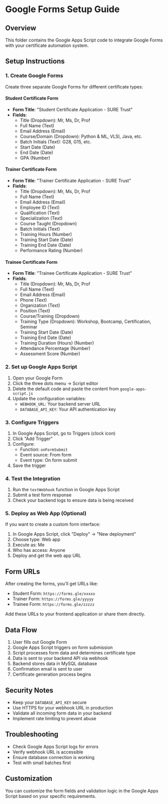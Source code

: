# Google Forms Setup Guide

## Overview
This folder contains the Google Apps Script code to integrate Google Forms with your certificate automation system.

## Setup Instructions

### 1. Create Google Forms

Create three separate Google Forms for different certificate types:

#### Student Certificate Form
- **Form Title**: "Student Certificate Application - SURE Trust"
- **Fields**:
  - Title (Dropdown): Mr, Ms, Dr, Prof
  - Full Name (Text)
  - Email Address (Email)
  - Course/Domain (Dropdown): Python & ML, VLSI, Java, etc.
  - Batch Initials (Text): G28, G15, etc.
  - Start Date (Date)
  - End Date (Date)
  - GPA (Number)

#### Trainer Certificate Form
- **Form Title**: "Trainer Certificate Application - SURE Trust"
- **Fields**:
  - Title (Dropdown): Mr, Ms, Dr, Prof
  - Full Name (Text)
  - Email Address (Email)
  - Employee ID (Text)
  - Qualification (Text)
  - Specialization (Text)
  - Course Taught (Dropdown)
  - Batch Initials (Text)
  - Training Hours (Number)
  - Training Start Date (Date)
  - Training End Date (Date)
  - Performance Rating (Number)

#### Trainee Certificate Form
- **Form Title**: "Trainee Certificate Application - SURE Trust"
- **Fields**:
  - Title (Dropdown): Mr, Ms, Dr, Prof
  - Full Name (Text)
  - Email Address (Email)
  - Phone (Text)
  - Organization (Text)
  - Position (Text)
  - Course/Training (Dropdown)
  - Training Type (Dropdown): Workshop, Bootcamp, Certification, Seminar
  - Training Start Date (Date)
  - Training End Date (Date)
  - Training Duration (Hours) (Number)
  - Attendance Percentage (Number)
  - Assessment Score (Number)

### 2. Set up Google Apps Script

1. Open your Google Form
2. Click the three dots menu → Script editor
3. Delete the default code and paste the content from `google-apps-script.js`
4. Update the configuration variables:
   - `WEBHOOK_URL`: Your backend server URL
   - `DATABASE_API_KEY`: Your API authentication key

### 3. Configure Triggers

1. In Google Apps Script, go to Triggers (clock icon)
2. Click "Add Trigger"
3. Configure:
   - Function: `onFormSubmit`
   - Event source: From form
   - Event type: On form submit
4. Save the trigger

### 4. Test the Integration

1. Run the `testWebhook` function in Google Apps Script
2. Submit a test form response
3. Check your backend logs to ensure data is being received

### 5. Deploy as Web App (Optional)

If you want to create a custom form interface:

1. In Google Apps Script, click "Deploy" → "New deployment"
2. Choose type: Web app
3. Execute as: Me
4. Who has access: Anyone
5. Deploy and get the web app URL

## Form URLs

After creating the forms, you'll get URLs like:
- Student Form: `https://forms.gle/xxxxx`
- Trainer Form: `https://forms.gle/yyyyy`
- Trainee Form: `https://forms.gle/zzzzz`

Add these URLs to your frontend application or share them directly.

## Data Flow

1. User fills out Google Form
2. Google Apps Script triggers on form submission
3. Script processes form data and determines certificate type
4. Data is sent to your backend API via webhook
5. Backend stores data in MySQL database
6. Confirmation email is sent to user
7. Certificate generation process begins

## Security Notes

- Keep your `DATABASE_API_KEY` secure
- Use HTTPS for your webhook URL in production
- Validate all incoming form data in your backend
- Implement rate limiting to prevent abuse

## Troubleshooting

- Check Google Apps Script logs for errors
- Verify webhook URL is accessible
- Ensure database connection is working
- Test with small batches first

## Customization

You can customize the form fields and validation logic in the Google Apps Script based on your specific requirements.
